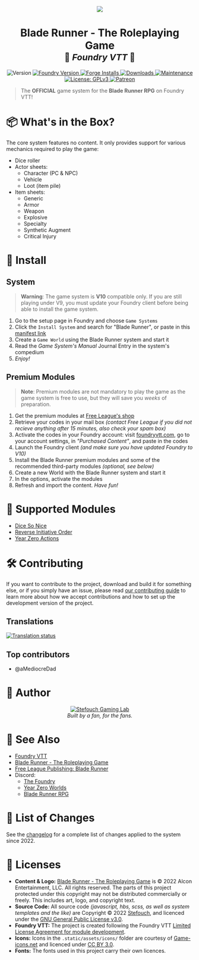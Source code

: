 <center><img src="https://raw.githubusercontent.com/fvtt-fria-ligan/blade-runner-foundry-vtt/main/static/assets/blade-runner-banner-small.webp"/></center>
<h1 align="center"><b>Blade Runner - The Roleplaying Game</b><br/><small>🎲 <i>Foundry VTT</i> 🎲</small></h1>
<p align="center">
  <img alt="Version" src="https://img.shields.io/badge/dynamic/json?color=blue&label=version&query=version&url=https%3A%2F%2Fraw.githubusercontent.com%2Ffvtt-fria-ligan%2Fblade-runner-foundry-vtt%2Fmain%2Fstatic%2Fsystem.json"/>
  <a href="https://foundryvtt.com" target="_blank">
    <img alt="Foundry Version" src="https://img.shields.io/badge/dynamic/json?color=blue&label=Foundry&query=compatibility.minimum&url=https%3A%2F%2Fraw.githubusercontent.com%2Ffvtt-fria-ligan%2Fblade-runner-foundry-vtt%2Fmain%2Fstatic%2Fsystem.json"/>
  </a>
  <a href="https://foundryvtt.com/packages/blade-runner/" target="_blank">
    <img alt="Forge Installs" src="https://img.shields.io/badge/dynamic/json?label=Forge%20Installs&query=package.installs&suffix=%25&url=https%3A%2F%2Fforge-vtt.com%2Fapi%2Fbazaar%2Fpackage%2Fblade-runner&colorB=4aa94a"/>
  </a>
  <a href="https://github.com/fvtt-fria-ligan/blade-runner-foundry-vtt/releases">
    <img alt="Downloads" src="https://img.shields.io/badge/dynamic/json?label=Downloads@latest&query=assets[?(@.name.includes('zip'))].download_count&url=https://api.github.com/repos/fvtt-fria-ligan/blade-runner-foundry-vtt/releases/latest&color=green"/>
  </a>
  <a href="https://github.com/fvtt-fria-ligan/blade-runner-foundry-vtt/graphs/commit-activity" target="_blank">
    <img alt="Maintenance" src="https://img.shields.io/badge/Maintained%3F-yes-green.svg"/>
  </a>
  <a href="https://github.com/fvtt-fria-ligan/blade-runner-foundry-vtt/blob/main/LICENSE" target="_blank">
    <img alt="License: GPLv3" src="https://img.shields.io/badge/License-GPLv3-orange"/>
  </a>
  <a href="https://www.patreon.com/Stefouch">
    <img src="https://img.shields.io/badge/Donate-Patreon-F96854.svg" alt="Patreon">
  </a>
</p>

> The **OFFICIAL** game system for the **Blade Runner RPG** on Foundry VTT!

# 📦 What's in the Box?

The core system features no content. It only provides support for various mechanics required to play the game:

- Dice roller
- Actor sheets:
  - Character (PC & NPC)
  - Vehicle
  - Loot (item pile)
- Item sheets:
  - Generic
  - Armor
  - Weapon
  - Explosive
  - Specialty
  - Synthetic Augment
  - Critical Injury

# 🚀 Install

## System

> **Warning**: The game system is **V10** compatible only. If you are still playing under V9, you must update your Foundry client before being able to install the game system.

1. Go to the setup page in Foundry and choose `Game Systems`
2. Click the `Install System` and search for "Blade Runner", or paste in this [manifest link](https://github.com/fvtt-fria-ligan/blade-runner-foundry-vtt/releases/latest/download/system.json)
3. Create a `Game World` using the Blade Runner system and start it
4. Read the _Game System's Manual_ Journal Entry in the system's compedium
5. _Enjoy!_

## Premium Modules

> **Note**: Premium modules are not mandatory to play the game as the game system is free to use, but they will save you _weeks_ of preparation.

1. Get the premium modules at [Free League's shop](https://freeleaguepublishing.com/en/store/?collection_id=405939749122)
2. Retrieve your codes in your mail box _(contact Free League if you did not recieve anything after 15 minutes, also check your spam box)_
3. Activate the codes in your Foundry account: visit [foundryvtt.com](https://foundryvtt.com/), go to your account settings, in _"Purchased Content"_, and paste in the codes
4. Launch the Foundry client _(and make sure you have updated Foundry to V10)_
5. Install the Blade Runner premium modules and some of the recommended third-party modules _(optional, see below)_
6. Create a new World with the Blade Runner system and start it
7. In the options, activate the modules
8. Refresh and import the content. _Have fun!_

# 🧩 Supported Modules

- [Dice So Nice](https://foundryvtt.com/packages/dice-so-nice/)
- [Reverse Initiative Order](https://foundryvtt.com/packages/reverse-initiative-order)
- [Year Zero Actions](https://foundryvtt.com/packages/alien-actions)

# 🛠️ Contributing

If you want to contribute to the project, download and build it for something else, or if you simply have an issue, please read [our contributing guide](https://github.com/fvtt-fria-ligan/blade-runner-foundry-vtt/blob/main/CONTRIBUTING.md) to learn more about how we accept contributions and how to set up the development version of the project.

## Translations

<a href="https://weblate.foundryvtt-hub.com/engage/blade-runner/">
<img src="https://weblate.foundryvtt-hub.com/widgets/blade-runner/-/multi-auto.svg" alt="Translation status" />
</a>

## Top contributors

- @aMediocreDad

# 👤 Author

<p align="center">
  <a href="https://stefouch.be" target="_blank">
    <img src="https://raw.githubusercontent.com/fvtt-fria-ligan/blade-runner-foundry-vtt/main/static/assets/logos/BSL-D6_bannerlogo_H150.png" alt="Stefouch Gaming Lab" style="width: auto; height: auto; max-height: 100px;"/>
  </a>
  <br/>
  <i>Built by a fan, for the fans.</i>
</p>

# 🔗 See Also

- [Foundry VTT](https://foundryvtt.com/)
- [Blade Runner - The Roleplaying Game](https://bladerunner-rpg.com/)
- [Free League Publishing: Blade Runner](https://freeleaguepublishing.com/en/games/blade-runner/)
- Discord:
  - [The Foundry](https://discord.gg/foundryvtt)
  - [Year Zero Worlds](https://discord.gg/RnaydHR)
  - [Blade Runner RPG](https://discord.gg/fB9sUEsbgz)

# 📜 List of Changes

See the [changelog](https://github.com/fvtt-fria-ligan/blade-runner/blob/master/CHANGELOG.md#changelog) for a complete list of changes applied to the system since 2022.

# 📝 Licenses

- **Content & Logo:** [Blade Runner - The Roleplaying Game](https://freeleaguepublishing.com/en/games/blade-runner/) is © 2022 Alcon Entertainment, LLC. All rights reserved. The parts of this project protected under this copyright may not be distributed commercially or freely. This includes art, logo, and copyright text.
- **Source Code:** All source code _(javascript, hbs, scss, as well as system templates and the like)_ are Copyright © 2022 [Stefouch](https://github.com/Stefouch), and licenced under the [GNU General Public License v3.0](https://github.com/fvtt-fria-ligan/blade-runner-foundry-vtt/blob/master/LICENSE).
- **Foundry VTT:** The project is created following the Foundry VTT [Limited License Agreement for module development](https://foundryvtt.com/article/license/).
- **Icons:** Icons in the `.static/assets/icons/` folder are courtesy of [Game-icons.net](https://game-icons.net/) and licenced under [CC BY 3.0](https://creativecommons.org/licenses/by/3.0/).
- **Fonts:** The fonts used in this project carry their own licences.
